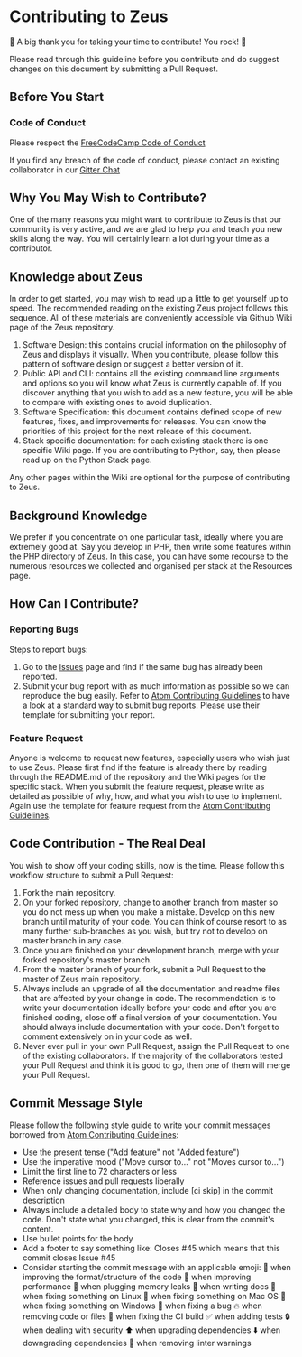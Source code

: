 # Contributing to Zeus

:tada: A big thank you for taking your time to contribute! You rock! :rocket:

Please read through this guideline before you contribute and do suggest changes on this document by submitting a Pull Request.

## Before You Start

### Code of Conduct

Please respect the [FreeCodeCamp Code of Conduct](https://www.freecodecamp.com/code-of-conduct)

If you find any breach of the code of conduct, please contact an existing collaborator in our [Gitter Chat](https://gitter.im/FreeCodeCamp/vagrant)

## Why You May Wish to Contribute?

One of the many reasons you might want to contribute to Zeus is that our community is very active, and we are glad to help you and teach you new skills along the way. You will certainly learn a lot during your time as a contributor.

## Knowledge about Zeus

In order to get started, you may wish to read up a little to get yourself up to speed. The recommended reading on the existing Zeus project follows this sequence. All of these materials are conveniently accessible via Github Wiki page of the Zeus repository.

1. Software Design: this contains crucial information on the philosophy of Zeus and displays it visually. When you contribute, please follow this pattern of software design or suggest a better version of it.
2. Public API and CLI: contains all the existing command line arguments and options so you will know what Zeus is currently capable of. If you discover anything that you wish to add as a new feature, you will be able to compare with existing ones to avoid duplication.
3. Software Specification: this document contains defined scope of new features, fixes, and improvements for releases. You can know the priorities of this project for the next release of this document.
4. Stack specific documentation: for each existing stack there is one specific Wiki page. If you are contributing to Python, say, then please read up on the Python Stack page.

Any other pages within the Wiki are optional for the purpose of contributing to Zeus.

## Background Knowledge

We prefer if you concentrate on one particular task, ideally where you are extremely good at. Say you develop in PHP, then write some features within the PHP directory of Zeus. In this case, you can have some recourse to the numerous resources we collected and organised per stack at the Resources page.

## How Can I Contribute?

### Reporting Bugs

Steps to report bugs:

1. Go to the [Issues](https://github.com/DevBlend/DevBlend/issues) page and find if the same bug has already been reported.
2. Submit your bug report with as much information as possible so we can reproduce the bug easily. Refer to [Atom Contributing Guidelines](https://github.com/atom/atom/blob/master/CONTRIBUTING.md) to have a look at a standard way to submit bug reports. Please use their template for submitting your report.

### Feature Request

Anyone is welcome to request new features, especially users who wish just to use Zeus. Please first find if the feature is already there by reading through the README.md of the repository and the Wiki pages for the specific stack. When you submit the feature request, please write as detailed as possible of why, how, and what you wish to use to implement. Again use the template for feature request from the [Atom Contributing Guidelines](https://github.com/atom/atom/blob/master/CONTRIBUTING.md).

## Code Contribution - The Real Deal

You wish to show off your coding skills, now is the time. Please follow this workflow structure to submit a Pull Request:

1. Fork the main repository.
2. On your forked repository, change to another branch from master so you do not mess up when you make a mistake. Develop on this new branch until maturity of your code. You can think of course resort to as many further sub-branches as you wish, but try not to develop on master branch in any case.
3. Once you are finished on your development branch, merge with your forked repository's master branch.
4. From the master branch of your fork, submit a Pull Request to the master of Zeus main repository.
5. Always include an upgrade of all the documentation and readme files that are affected by your change in code. The recommendation is to write your documentation ideally before your code and after you are finished coding, close off a final version of your documentation. You should always include documentation with your code. Don't forget to comment extensively on in your code as well.
6. Never ever pull in your own Pull Request, assign the Pull Request to one of the existing collaborators. If the majority of the collaborators tested your Pull Request and think it is good to go, then one of them will merge your Pull Request.

## Commit Message Style

Please follow the following style guide to write your commit messages borrowed from [Atom Contributing Guidelines](https://github.com/atom/atom/blob/master/CONTRIBUTING.md):

- Use the present tense ("Add feature" not "Added feature")
- Use the imperative mood ("Move cursor to..." not "Moves cursor to...")
- Limit the first line to 72 characters or less
- Reference issues and pull requests liberally
- When only changing documentation, include [ci skip] in the commit description
- Always include a detailed body to state why and how you changed the code. Don't state what you changed, this is clear from the commit's content.
- Use bullet points for the body
- Add a footer to say something like: Closes \#45 which means that this commit closes Issue \#45
- Consider starting the commit message with an applicable emoji:
:art: when improving the format/structure of the code
:racehorse: when improving performance
:non-potable_water: when plugging memory leaks
:memo: when writing docs
:penguin: when fixing something on Linux
:apple: when fixing something on Mac OS
:checkered_flag: when fixing something on Windows
:bug: when fixing a bug
:fire: when removing code or files
:green_heart: when fixing the CI build
:white_check_mark: when adding tests
:lock: when dealing with security
:arrow_up: when upgrading dependencies
:arrow_down: when downgrading dependencies
:shirt: when removing linter warnings
